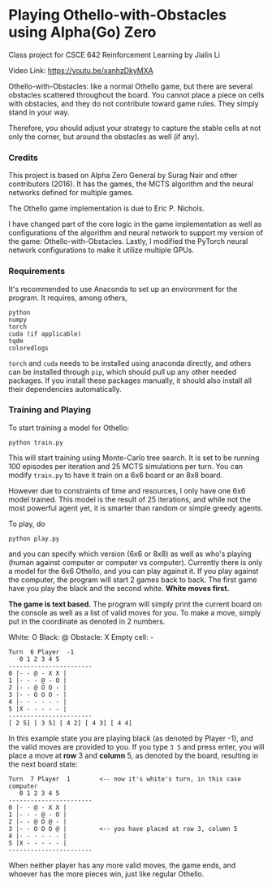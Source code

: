 # Playing Othello-with-Obstacles using Alpha(Go) Zero

Class project for CSCE 642 Reinforcement Learning by Jialin Li

Video Link: https://youtu.be/xanhzDkyMXA

Othello-with-Obstacles: like a normal Othello game, but there are several obstacles scattered throughout the board. You cannot place a piece on cells with obstacles, and they do not contribute toward game rules. They simply stand in your way.

Therefore, you should adjust your strategy to capture the stable cells at not only the corner, but around the obstacles as well (if any).

### Credits

This project is based on Alpha Zero General by Surag Nair and other contributors (2016). It has the games, the MCTS algorithm and the neural networks defined for multiple games. 

The Othello game implementation is due to Eric P. Nichols. 

I have changed part of the core logic in the game implementation as well as configurations of the algorithm and neural network to support my version of the game: Othello-with-Obstacles. Lastly, I modified the PyTorch neural network configurations to make it utilize multiple GPUs.

### Requirements

It's recommended to use Anaconda to set up an environment for the program. It requires, among others,
```
python
numpy
torch
cuda (if applicable)
tqdm
coloredlogs
```
```torch``` and ```cuda``` needs to be installed using anaconda directly, and others can be installed through ```pip```, which should pull up any other needed packages. If you install these packages manually, it should also install all their dependencies automatically.

### Training and Playing
To start training a model for Othello:
```
python train.py
```
This will start training using Monte-Carlo tree search. It is set to be running 100 episodes per iteration and 25 MCTS simulations per turn. You can modify ```train.py``` to have it train on a 6x6 board or an 8x8 board.

However due to constraints of time and resources, I only have one 6x6 model trained. This model is the result of 25 iterations, and while not the most powerful agent yet, it is smarter than random or simple greedy agents.

To play, do
```
python play.py
```
and you can specify which version (6x6 or 8x8) as well as who's playing (human against computer or computer vs computer). Currently there is only a model for the 6x6 Othello, and you can play against it. If you play against the computer, the program will start 2 games back to back. The first game have you play the black and the second white. **White moves first.**

**The game is text based.** The program will simply print the current board on the console as well as a list of valid moves for you. To make a move, simply put in the coordinate as denoted in 2 numbers.

White:       O
Black:       @
Obstacle:    X
Empty cell:  -

```
Turn  6 Player  -1
   0 1 2 3 4 5
-----------------------
0 |- - @ - X X |
1 |- - - @ - O |
2 |- - @ O O - |
3 |- - O O O - |
4 |- - - - - - |
5 |X - - - - - |
-----------------------
[ 2 5] [ 3 5] [ 4 2] [ 4 3] [ 4 4]
```

In this example state you are playing black (as denoted by Player -1), and the valid moves are provided to you. If you type ```3 5``` and press enter, you will place a move at **row** 3 and **column** 5, as denoted by the board, resulting in the next board state: 
```
Turn  7 Player  1        <-- now it's white's turn, in this case computer
   0 1 2 3 4 5
-----------------------
0 |- - @ - X X |
1 |- - - @ - O |
2 |- - @ O @ - |
3 |- - O O O @ |         <-- you have placed at row 3, column 5
4 |- - - - - - |
5 |X - - - - - |
-----------------------
```

When neither player has any more valid moves, the game ends, and whoever has the more pieces win, just like regular Othello.
